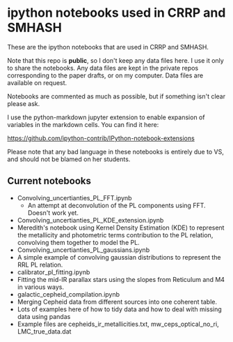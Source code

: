 ipython notebooks used in CRRP and SMHASH
==========================================

These are the ipython notebooks that are used in CRRP and SMHASH.

Note that this repo is **public**, so I don't keep any data files here. I use it only to share the notebooks. Any data files are kept in the private repos corresponding to the paper drafts, or on my computer. Data files are available on request.

Notebooks are commented as much as possible, but if something isn't clear please ask.

I use the python-markdown jupyter extension to enable expansion of variables in the markdown cells. You can find it here:

https://github.com/ipython-contrib/IPython-notebook-extensions

Please note that any bad language in these notebooks is entirely due to VS, and should not be blamed on her students.

Current notebooks
-----------------

* Convolving_uncertianties_PL_FFT.ipynb 
  *  An attempt at deconvolution of the PL components using FFT. Doesn't work yet.
*  Convolving_uncertianties_PL_KDE_extension.ipynb
  *  Meredith's notebook using Kernel Density Estimation (KDE) to represent the metallicity and photometric terms contribution to the PL relation, convolving them together to model the PL.
*  Convolving_uncertianties_PL_gaussians.ipynb
  *  A simple example of convolving gaussian distributions to represent the RRL PL relation.
*  calibrator_pl_fitting.ipynb
  * Fitting the mid-IR parallax stars using the slopes from Reticulum and M4 in various ways.  
* galactic_cepheid_compilation.ipynb
 * Merging Cepheid data from different sources into one coherent table.
 * Lots of examples here of how to tidy data and how to deal with missing data using pandas
 * Example files are cepheids_ir_metallicities.txt, mw_ceps_optical_no_ri, LMC_true_data.dat



